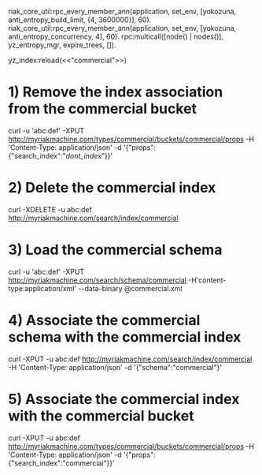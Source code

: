 riak_core_util:rpc_every_member_ann(application, set_env, [yokozuna, anti_entropy_build_limit, {4, 3600000}], 60).
riak_core_util:rpc_every_member_ann(application, set_env, [yokozuna, anti_entropy_concurrency, 4], 60).
rpc:multicall([node() | nodes()], yz_entropy_mgr, expire_trees, []).



yz_index:reload(<<"commercial">>)


# 1) Remove the index association from the commercial bucket
curl -u 'abc:def' -XPUT http://myriakmachine.com/types/commercial/buckets/commercial/props -H 'Content-Type: application/json' -d '{"props":{"search_index":"_dont_index_"}}'

# 2) Delete the commercial index
curl -XDELETE -u abc:def http://myriakmachine.com/search/index/commercial

# 3) Load the commercial schema
curl -u 'abc:def' -XPUT http://myriakmachine.com/search/schema/commercial -H'content-type:application/xml' --data-binary @commercial.xml

# 4) Associate the commercial schema with the commercial index
curl -XPUT -u abc:def http://myriakmachine.com/search/index/commercial -H 'Content-Type: application/json' -d '{"schema":"commercial"}'

# 5) Associate the commercial index with the commercial bucket
curl -XPUT -u abc:def http://myriakmachine.com/types/commercial/buckets/commercial/props -H 'Content-Type: application/json' -d '{"props":{"search_index":"commercial"}}'
